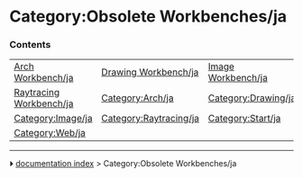 # Category:Obsolete Workbenches/ja


### Contents

|     |     |     |
| --- | --- | --- |
| [Arch Workbench/ja](Arch_Workbench/ja.md) | [Drawing Workbench/ja](Drawing_Workbench/ja.md) | [Image Workbench/ja](Image_Workbench/ja.md) |
| [Raytracing Workbench/ja](Raytracing_Workbench/ja.md) | [Category:Arch/ja](Category_Arch/ja.md) | [Category:Drawing/ja](Category_Drawing/ja.md) |
| [Category:Image/ja](Category_Image/ja.md) | [Category:Raytracing/ja](Category_Raytracing/ja.md) | [Category:Start/ja](Category_Start/ja.md) |
| [Category:Web/ja](Category_Web/ja.md) |



---
⏵ [documentation index](../README.md) > Category:Obsolete Workbenches/ja
